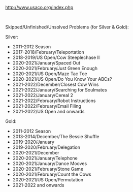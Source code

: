 http://www.usaco.org/index.php

&ensp;

Skipped/Unfinished/Unsolved Problems (for Silver & Gold):

Silver:
- 2011-2012 Season
- 2017-2018/February/Teleportation
- 2018-2019/US Open/Cow Steeplechase II
- 2020-2021/January/Spaced Out
- 2020-2021/February/Just Green Enough
- 2020-2021/US Open/Maze Tac Toe
- 2020-2021/US Open/Do You Know Your ABCs?
- 2021-2022/December/Closest Cow Wins
- 2021-2022/January/Searching for Soulmates
- 2021-2022/January/Cereal 2
- 2021-2022/February/Robot Instructions
- 2021-2022/February/Email Filing
- 2021-2022/US Open and onwards


Gold:
- 2011-2012 Season
- 2013-2014/December/The Bessie Shuffle
- 2019-2020/January
- 2019-2020/February/Delegation
- 2020-2021/December
- 2020-2021/January/Telephone
- 2020-2021/January/Dance Mooves
- 2020-2021/February/Stone Game
- 2020-2021/February/Count the Cows
- 2020-2021/US Open/Permutation
- 2021-2022 and onwards
